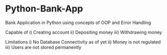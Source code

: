 # Python-Bank-App
Bank Application in Python using concepts of OOP and Error Handling

Capable of 
i)   Creating account
ii)  Depositing money
iii) Withdrawing money

Limitations
i)   No Database Connectivity as of yet
ii)  Money is not regulated
iii) Users are not stored permanently
